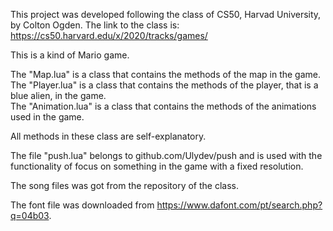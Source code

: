 This project was developed following the class of CS50, Harvad University, by Colton Ogden.
The link to the class is: https://cs50.harvard.edu/x/2020/tracks/games/

This is a kind of Mario game.

The "Map.lua" is a class that contains the methods of the map in the game.\
The "Player.lua" is a class that contains the methods of the player, that is a blue alien, in the game.\
The "Animation.lua" is a class that contains the methods of the animations used in the game.

All methods in these class are self-explanatory.

The file "push.lua" belongs to github.com/Ulydev/push and is used with the functionality of
focus on something in the game with a fixed resolution.

The song files was got from the repository of the class.

The font file was downloaded from https://www.dafont.com/pt/search.php?q=04b03.